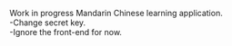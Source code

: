 Work in progress Mandarin Chinese learning application.\
-Change secret key.\
-Ignore the front-end for now.
